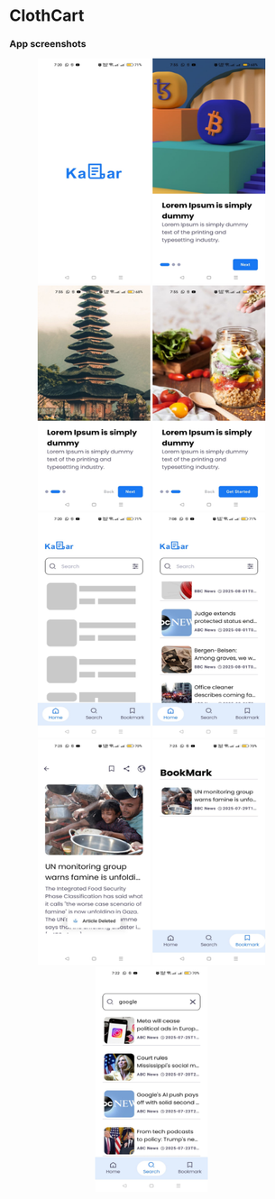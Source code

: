 # ClothCart
### App screenshots
<p align="center">
  <img src="images/1.jpg" height="400" width="200">
  <img src="images/2.jpg" height="400" width="200">
  <img src="images/3.jpg" height="400" width="200">
  <img src="images/4.jpg" height="400" width="200">
  <img src="images/5.jpg" height="400" width="200">
  <img src="images/6.jpg" height="400" width="200">
  <img src="images/7.jpg" height="400" width="200">
  <img src="images/8.jpg" height="400" width="200">
  <img src="images/9.jpg" height="400" width="200">
</p>
